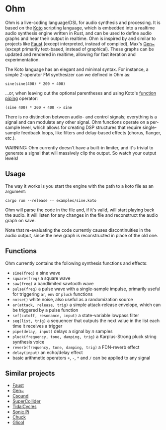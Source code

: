# Ohm

Ohm is a live-coding language/DSL for audio synthesis and processing. It is based on the [Koto](https://koto.dev/) scripting language, which is embedded into a realtime audio synthesis engine written in Rust, and can be used to define audio graphs and hear their output in realtime. Ohm is inspired by and similar to projects like [Faust](https://faust.grame.fr/) (except interpreted, instead of compiled), Max's [Gen~](https://docs.cycling74.com/legacy/max8/vignettes/gen_overview) (except primarily text-based, instead of graphical). These graphs can be updated and rendered in realtime, allowing for fast iteration and experimentation.

The Koto language has an elegant and minimal syntax. For instance, a simple 2-operator FM synthesizer can we defined in Ohm as:

```
sine(sine(400) * 200 + 400)
```

...or, when leaving out the optional parentheses and using Koto's [function piping](https://koto.dev/docs/0.15/language/#function-piping) operator:

```
(sine 400) * 200 + 400 -> sine
```

There is no distinction between audio- and control signals; everything is a signal and can modulate any other signal. Ohm functions operate on a per-sample level, which allows for creating DSP structures that require single-sample feedback loops, like filters and delay-based effects (chorus, flanger, etc.).

WARNING: Ohm currently doesn't have a built-in limiter, and it's trivial to generate a signal that will massively clip the output. So watch your output levels!

## Usage

The way it works is you start the engine with the path to a koto file as an argument:

```
cargo run --release -- examples/sine.koto
```

Ohm will parse the code in the file and, if it's valid, will start playing back the audio. It will listen for any changes in the file and reconstruct the audio graph on save.

Note that re-evaluating the code currently causes discontinuities in the audio output, since the new graph is reconstructed in place of the old one.

## Functions

Ohm currently contains the following synthesis functions and effects:

- `sine(freq)` a sine wave
- `square(freq)` a square wave
- `saw(freq)` a bandlimited sawtooth wave
- `pulse(freq)` a pulse wave with a single-sample impulse, primarily useful for triggering `ar`, `env` or `pluck` functions
- `noise()` white noise, also useful as a randomization source
- `ar(attack, release, trig)` a simple attack-release envelope, which can be triggered by a pulse function
- `svf(cutoff, resonance, input)` a state-variable lowpass filter
- `seq(list, trig)` a sequencer that outputs the next value in the list each time it receives a trigger
- `pipe(delay, input)` delays a signal by *n* samples
- `pluck(frequency, tone, damping, trig)` a Karplus-Strong pluck string synthesis voice
- `reverb(frequency, tone, damping, trig)` a FDN-reverb effect
- `delay(input)` an echo/delay effect
- basic arithmetic operators `+`, `-`, `*` and `/` can be applied to any signal

## Similar projects
- [Faust](https://faust.grame.fr/)
- [Gen~](https://docs.cycling74.com/legacy/max8/vignettes/gen_overview)
- [Csound](https://csound.com/)
- [SuperCollider](https://supercollider.github.io/)
- [TidalCycles](https://tidalcycles.org/)
- [Sonic Pi](https://sonic-pi.net/)
- [Chuck](http://chuck.stanford.edu/)
- [Glicol](https://glicol.org/)

